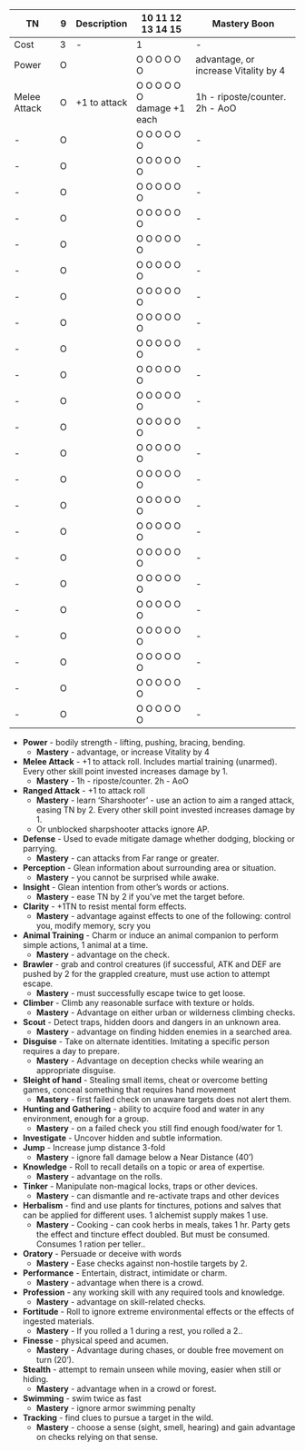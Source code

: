 | TN           | 9   | Description  | 10 11 12 13 14 15                       | Mastery Boon                         |
| ------------ | --- | ------------ | --------------------------------------- | ------------------------------------ |
| Cost         | 3   | -            | 1                                       | -                                    |
| Power        | O   |              | O   O   O   O   O   O                   | advantage, or increase Vitality by 4 |
| Melee Attack | O   | +1 to attack | O   O   O   O   O   O<br>damage +1 each | 1h - riposte/counter. 2h - AoO       |
| -            | O   |              | O   O   O   O   O   O                   | -                                    |
| -            | O   |              | O   O   O   O   O   O                   | -                                    |
| -            | O   |              | O   O   O   O   O   O                   | -                                    |
| -            | O   |              | O   O   O   O   O   O                   | -                                    |
| -            | O   |              | O   O   O   O   O   O                   | -                                    |
| -            | O   |              | O   O   O   O   O   O                   | -                                    |
| -            | O   |              | O   O   O   O   O   O                   | -                                    |
| -            | O   |              | O   O   O   O   O   O                   | -                                    |
| -            | O   |              | O   O   O   O   O   O                   | -                                    |
| -            | O   |              | O   O   O   O   O   O                   | -                                    |
| -            | O   |              | O   O   O   O   O   O                   | -                                    |
| -            | O   |              | O   O   O   O   O   O                   | -                                    |
| -            | O   |              | O   O   O   O   O   O                   | -                                    |
| -            | O   |              | O   O   O   O   O   O                   | -                                    |
| -            | O   |              | O   O   O   O   O   O                   | -                                    |
| -            | O   |              | O   O   O   O   O   O                   | -                                    |
| -            | O   |              | O   O   O   O   O   O                   | -                                    |
| -            | O   |              | O   O   O   O   O   O                   | -                                    |
| -            | O   |              | O   O   O   O   O   O                   | -                                    |
| -            | O   |              | O   O   O   O   O   O                   | -                                    |
| -            | O   |              | O   O   O   O   O   O                   | -                                    |
| -            | O   |              | O   O   O   O   O   O                   | -                                    |
| -            | O   |              | O   O   O   O   O   O                   | -                                    |

- **Power** - bodily strength - lifting, pushing, bracing, bending.
	- **Mastery** - advantage, or increase Vitality by 4
- **Melee Attack** - +1 to attack roll. Includes martial training (unarmed). Every other skill point invested increases damage by 1.
	- **Mastery** - 1h - riposte/counter. 2h - AoO 
- **Ranged Attack** - +1 to attack roll 
	- **Mastery** - learn ‘Sharshooter’ -  use an action to aim a ranged attack, easing TN by 2.  Every other skill point invested increases damage by 1. 
	- Or unblocked sharpshooter attacks ignore AP.
- **Defense** - Used to evade mitigate damage whether dodging, blocking or parrying.
	- **Mastery** - can attacks from Far range or greater.
- **Perception** - Glean information about surrounding area or situation.
	- **Mastery** - you cannot be surprised while awake.
- **Insight** - Glean intention from other’s words or actions.
	- **Mastery** - ease TN by 2 if you’ve met the target before.
- **Clarity** - +1TN to resist mental form effects.
	- **Mastery** - advantage against effects to one of the following: control you, modify memory, scry you
- **Animal Training** - Charm or induce an animal companion to perform simple actions, 1 animal at a time.
	- **Mastery** - advantage on the check.
- **Brawler** - grab and control creatures (if successful, ATK and DEF are pushed by 2 for the grappled creature, must use action to attempt escape.
	- **Mastery** - must successfully escape twice to get loose.
- **Climber** - Climb any reasonable surface with texture or holds.
	- **Mastery** - Advantage on either urban or wilderness climbing checks.
- **Scout** - Detect traps, hidden doors and dangers in an unknown area.
	- **Mastery** - advantage on finding hidden enemies in a searched area.
- **Disguise** - Take on alternate identities. Imitating a specific person requires a day to prepare.
	- **Mastery** - Advantage on deception checks while wearing an appropriate disguise.
- **Sleight of hand** - Stealing small items, cheat or overcome betting games, conceal something that requires hand movement
	- **Mastery** - first failed check on unaware targets does not alert them.
- **Hunting and Gathering** - ability to acquire food and water in any environment, enough for a group.
	- **Mastery** - on a failed check you still find enough food/water for 1.
- **Investigate** - Uncover hidden and subtle information.
- **Jump** - Increase jump distance 3-fold
	- **Mastery** - ignore fall damage below a Near Distance (40’)
- **Knowledge** - Roll to recall details on a topic or area of expertise.
	- **Mastery** - advantage on the rolls.
- **Tinker** - Manipulate non-magical locks, traps or other devices.
	- **Mastery** - can dismantle and re-activate traps and other devices
- **Herbalism** - find and use plants for tinctures, potions and salves that can be applied for different uses. 1 alchemist supply makes 1 use.
	- **Mastery** - Cooking - can cook herbs in meals, takes 1 hr. Party gets the effect and tincture effect doubled. But must be consumed. Consumes 1 ration per teller.. 
- **Oratory** - Persuade or deceive with words
	- **Mastery** - Ease checks against non-hostile targets by 2.
- **Performance** - Entertain, distract, intimidate or charm.
	- **Mastery** - advantage when there is a crowd.
- **Profession** - any working skill with any required tools and knowledge.
	- **Mastery** - advantage on skill-related checks.
- **Fortitude** - Roll to ignore extreme environmental effects or the effects of ingested materials.
	- **Mastery** - If you rolled a 1 during a rest, you rolled a 2..
- **Finesse** - physical speed and acumen. 
	- **Mastery** - Advantage during chases, or double free movement on turn (20’).
- **Stealth** - attempt to remain unseen while moving, easier when still or hiding.
	- **Mastery** - advantage when in a crowd or forest.
- **Swimming** - swim twice as fast
	- **Mastery** - ignore armor swimming penalty
- **Tracking** - find clues to pursue a target in the wild.
	- **Mastery** - choose a sense (sight, smell, hearing) and gain advantage on checks relying on that sense.

